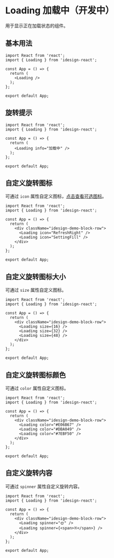 # Loading 加载中（开发中）

用于显示正在加载状态的组件。

## 基本用法

```tsx
import React from 'react';
import { Loading } from 'idesign-react';

const App = () => {
  return (
    <Loading />
  );
};

export default App;
```

## 旋转提示

```tsx
import React from 'react';
import { Loading } from 'idesign-react';

const App = () => {
  return (
    <Loading info="加载中" />
  );
};

export default App;
```

## 自定义旋转图标

可通过 `icon` 属性自定义图标，[点击查看可选图标](./icon#%E5%85%A8%E9%83%A8%E5%9B%BE%E6%A0%87)。

```tsx
import React from 'react';
import { Loading } from 'idesign-react';

const App = () => {
  return (
    <div className="idesign-demo-block-row">
      <Loading icon="RefreshRight" />
      <Loading icon="SettingFill" />
    </div>
  );
};

export default App;
```

## 自定义旋转图标大小

可通过 `size` 属性自定义图标。

```tsx
import React from 'react';
import { Loading } from 'idesign-react';

const App = () => {
  return (
    <div className="idesign-demo-block-row">
      <Loading size={16} />
      <Loading size={32} />
      <Loading size={48} />
    </div>
  );
};

export default App;
```

## 自定义旋转图标颜色

可通过 `color` 属性自定义图标。

```tsx
import React from 'react';
import { Loading } from 'idesign-react';

const App = () => {
  return (
    <div className="idesign-demo-block-row">
      <Loading color="#E06B67" />
      <Loading color="#DBA049" />
      <Loading color="#7EBF50" />
    </div>
  );
};

export default App;
```

## 自定义旋转内容

可通过 `spinner` 属性自定义旋转内容。

```tsx
import React from 'react';
import { Loading } from 'idesign-react';

const App = () => {
  return (
    <div className="idesign-demo-block-row">
      <Loading spinner="🌞" />
      <Loading spinner={<span>※</span>} />
    </div>
  );
};

export default App;
```

